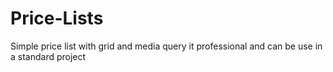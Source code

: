 # Price-Lists
Simple price list with grid and media query
it professional and can be use in a standard project
